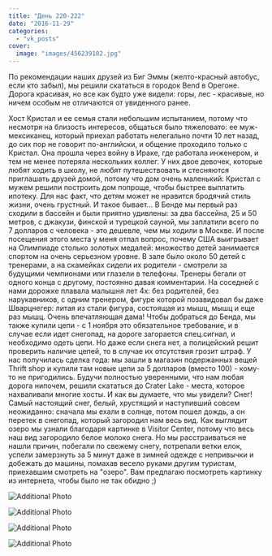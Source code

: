 ```yaml
---
title: "День 220-222"
date: "2016-11-29"
categories: 
  - "vk_posts"
cover:
  image: "images/456239102.jpg"
---
```


По рекомендации наших друзей из Биг Эммы (желто-красный автобус, если кто забыл), мы решили скататься в городок Bend в Орегоне. Дорога красивая, но все как будто уже видели: горы, лес - красивые, но ничем особым не отличаются от увиденного ранее.

<!--more-->

Хост Кристал и ее семья стали небольшим испытанием, потому что несмотря на близость интересов, общаться было тяжеловато: ее муж-мексиканец, который приехал работать нелегально почти 10 лет назад, до сих пор не говорит по-английски, и общение проходило только с Кристал. Она прошла через войну в Ираке, где работала инженером, и тем не менее потеряла нескольких коллег. У них двое девочек, которые любят ходить в школу, не любят путешествовать и стесняются приглашать друзей домой, потому что дом очень маленький: Кристал с мужем решили построить дом попроще, чтобы быстрее выплатить ипотеку. Для нас факт, что детям может не нравится бродячий стиль жизни, очень грустный. И такое бывает... В Бенде мы первый раз сходили в бассейн и были приятно удивлены: за два бассейна, 25 и 50 метров, с джакузи, финской и турецкой сауной, мы заплатили всего по 7 долларов с человека - это дешевле, чем мы ходили в Москве. И после посещения этого места у меня отпал вопрос, почему США выигрывает на Олимпиаде столько золотых медалей: множество детей занимается спортом на очень серьезном уровне. В зале было около 50 детей с тренерами, а на скамейках сидели их родители - смотрели за будущими чемпионами или глазели в телефоны. Тренеры бегали от одного конца с другому, постоянно давая комментарии. На соседней с нами дорожке плавала малышня лет 4х: без родителей, без нарукавников, с одним тренером, фигуре которой позавидовал бы даже Шварцнегер: литая из стали фигура, состоящая из мышц, мышц и еще раз мышц. Очень впечатляющая дама! Чтобы добраться до Бенда, мы также купили цепи - с 1 ноября это обязательное требование, и в случае если идет снегопад, на дороге загорается спец.сигнал, и необходимо одеть цепи. Но даже если снега нет, а полицейский решит проверить наличие цепей, то в случае их отсутствия грозит штраф. У нас получилась сделка года: мы зашли в магазин подержанных вещей Thrift shop и купили там новые цепи за 5 долларов (вместо 100) - кому-то не пригодились. Будучи полностью уверенными, что нам любая дорога нипочем, решили скататься до Crater Lake - места, которое нахваливали многие хосты. И как вы думаете, что мы увидели? Снег! Самый настоящий снег, белый, хрустящий и наступивший совсем неожиданно: сначала мы ехали в солнце, потом пошел дождь, а он перетек в снегопад, который загородил нам весь вид. Как выглядит озеро мы узнали благодаря картинке в Visitor Center, потому что весь наш вид загородило белое молоко снега. Но мы расстраиваться не нашли причин, побегали по свежему снегу, потрепали ветки елок, успели замерзнуть за 5 минут даже в зимней одежде с непривычки и добежать до машины, помахав весело руками другим туристам, приехавшим смотреть на "озеро". Вам предлагаю посмотреть картинку из интернета, чтобы было не так обидно ;)

![Additional Photo](https://vodpop.ru/wp-content/uploads/2023/07/456239103.jpg)

![Additional Photo](https://vodpop.ru/wp-content/uploads/2023/07/456239104.jpg)

![Additional Photo](https://vodpop.ru/wp-content/uploads/2023/07/456239105.jpg)

![Additional Photo](https://vodpop.ru/wp-content/uploads/2023/07/456239106.jpg)
